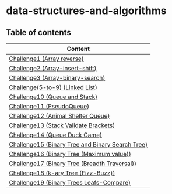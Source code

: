 # data-structures-and-algorithms

## Table of contents

| Content                                                            |
|--------------------------------------------------------------------|
| [Challenge1 (Array reverse)](CC1/README.md)                        |
| [Challenge2 (Array-insert-shift)](CC2/README.md)                   |
| [Challenge3 (Array-binary-search)](CC3/README.md)                  |
| [Challenge(5-to-9) (Linked List)](CC5/README.md)                   |
| [Challenge10 (Queue and Stack)](CC10/README.md)                    |
| [Challenge11 (PseudoQueue)](CC11/README.md)                        |
| [Challenge12 (Animal Shelter Queue)](CC12/README.md)               |
| [Challenge13 (Stack Validate Brackets)](CC13/README.md)            |
| [Challenge14 (Queue Duck Game)](CC14/README.md)                    |
| [Challenge15 (Binary Tree and Binary Search Tree)](CC15/README.md) |
| [Challenge16 (Binary Tree (Maximum value))](CC16/README.md)        |
| [Challenge17 (Binary Tree (Breadth Traversal))](CC17/README.md)    |
| [Challenge18 (k-ary Tree (Fizz-Buzz))](CC18/README.md)             |
| [Challenge19 (Binary Trees Leafs-Compare)](CC19/README.md)         |








